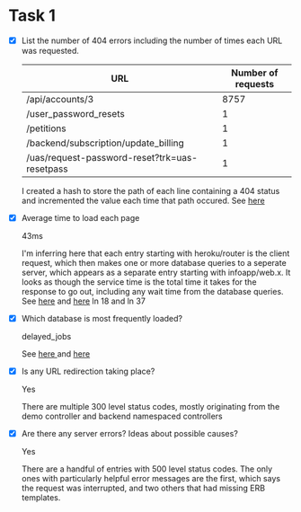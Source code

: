 # Task 1

- [x] List the number of 404 errors including the number of times each URL was
requested.

    URL | Number of requests
    ----|-------------------
    /api/accounts/3 | 8757
    /user_password_resets | 1
    /petitions | 1
    /backend/subscription/update_billing | 1
    /uas/request-password-reset?trk=uas-resetpass | 1

    I created a hash to store the path of each line containing a 404 status and
    incremented the value each time that path occured. See [here](log_crawl.rb#13)

- [x] Average time to load each page

    43ms

    I'm inferring here that each entry starting with heroku/router is the client
    request, which then makes one or more database queries to a seperate server,
    which appears as a separate entry starting with infoapp/web.x. It looks as
    though the service time is the total time it takes for the response to go out,
    including any wait time from the database queries. See [here](log_crawl.rb#18) and [here](log_crawl.rb#37) ln 18 and ln 37

- [x] Which database is most frequently loaded?

    delayed_jobs

    See [here ](log_crawl.rb#22)and [here](log_crawl.rb#41) 

- [x] Is any URL redirection taking place?

    Yes

    There are multiple 300 level status codes, mostly originating from the demo
    controller and backend namespaced controllers

- [x] Are there any server errors? Ideas about possible causes?

    Yes

    There are a handful of entries with 500 level status codes. The only ones with
    particularly helpful error messages are the first, which says the request was
    interrupted, and two others that had missing ERB templates.
